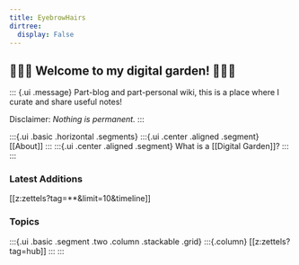 ```yaml
---
title: EyebrowHairs
dirtree:
  display: False
---
```


## 🌷🌱🌹 Welcome to my digital garden! 🌼🌿🌻

::: {.ui .message}
Part-blog and part-personal wiki, this is a place where I curate and share useful notes!

Disclaimer: *Nothing is permanent.*
:::


:::{.ui .basic .horizontal .segments}
:::{.ui .center .aligned .segment}
[[About]]
:::
:::{.ui .center .aligned .segment}
What is a [[Digital Garden]]?
:::
:::

### Latest Additions
[[z:zettels?tag=**&limit=10&timeline]]

### Topics
:::{.ui .basic .segment .two .column .stackable .grid}
:::{.column}
[[z:zettels?tag=hub]]
:::
:::
